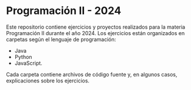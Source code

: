 # Programación II - 2024

Este repositorio contiene ejercicios y proyectos realizados para la materia Programación II durante el año 2024. Los ejercicios están organizados en carpetas según el lenguaje de programación: 
- Java
- Python
- JavaScript.
  
Cada carpeta contiene archivos de código fuente y, en algunos casos, explicaciones sobre los ejercicios.
